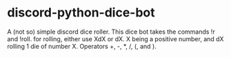 # discord-python-dice-bot
A (not so) simple discord dice roller. 
This dice bot takes the commands !r and !roll.
for rolling, either use  XdX or dX. X being a positive number, and dX rolling 1 die of number X. 
Operators +, -, *, /, (, and ). 
